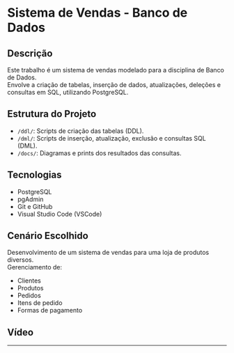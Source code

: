 # Sistema de Vendas - Banco de Dados

##  Descrição
Este trabalho é um sistema de vendas modelado para a disciplina de Banco de Dados.  
Envolve a criação de tabelas, inserção de dados, atualizações, deleções e consultas em SQL, utilizando PostgreSQL.

## Estrutura do Projeto
- `/ddl/`: Scripts de criação das tabelas (DDL).
- `/dml/`: Scripts de inserção, atualização, exclusão e consultas SQL (DML).
- `/docs/`:  Diagramas e prints dos resultados das consultas. 

## Tecnologias 
- PostgreSQL
- pgAdmin
- Git e GitHub
- Visual Studio Code (VSCode)

## Cenário Escolhido
Desenvolvimento de um sistema de vendas para uma loja de produtos diversos.  
Gerenciamento de:
- Clientes
- Produtos
- Pedidos
- Itens de pedido
- Formas de pagamento

## Vídeo 
---
